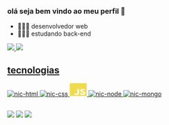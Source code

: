 ### olá seja bem vindo ao meu perfil 👋
- 🧑🏻‍💻 desenvolvedor web
- 🧑🏻‍🏫 estudando back-end
<div>
  <a href="https://github.com/Nicollas-Ernane">
    <img height="180cm" src="https://github-readme-stats.vercel.app/api?username=Nicollas-Ernane&show_icons=true&theme=dracula&include_all_commits=true&count_private=true"/>
    <img height="180cm" src="https://github-readme-stats.vercel.app/api/top-langs?username=Nicollas-Ernane&layout=compact&langs_count=16&theme=dracula"/>
</div>

## tecnologias
<div style="display: inline_block">
<img aling="center" alt="nic-html" height="30" width="40" src="https://cdn.jsdelivr.net/gh/devicons/devicon@latest/icons/html5/html5-plain.svg">
<img aling="center" alt="nic-css" height="30" width="40" src="https://cdn.jsdelivr.net/gh/devicons/devicon@latest/icons/css3/css3-plain.svg">
<img aling="center" alt="nic-js" height="30" width="40" src="https://raw.githubusercontent.com/devicons/devicon/master/icons/javascript/javascript-plain.svg">
<img aling="center" alt="nic-node" height="40" width="50" src="https://cdn.jsdelivr.net/gh/devicons/devicon@latest/icons/nodejs/nodejs-original-wordmark.svg" >
<img aling="center" alt="nic-mongo" height="40" width="50" src="https://cdn.jsdelivr.net/gh/devicons/devicon@latest/icons/mongodb/mongodb-original-wordmark.svg" >
</div>

##

<div>
  <a href="https://www.instagram.com/y2k_.nic?igsh=eXVuZW55dnJybjNs" target"_blank"><img src="https://img.shields.io/badge/Instagram-E4405F?style=for-the-badge&logo=instagram&logoColor=white" target="_blank"></a>
  <a href="https://www.linkedin.com/in/nicollas-ernane-costa-lima-298567313/" target"_blank"><img src="https://img.shields.io/badge/LinkedIn-0077B5?style=for-the-badge&logo=linkedin&logoColor=white" target="_blank"></a>
    <a href="https://nicollasernanecosta@gmail.com" target"_blank"><img src="https://img.shields.io/badge/Gmail-D14836?style=for-the-badge&logo=gmail&logoColor=white" target="_blank"></a>
</div>

